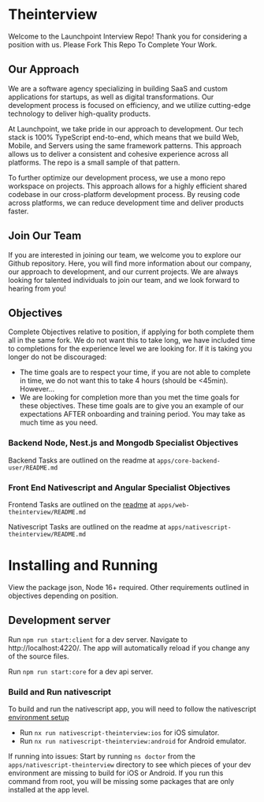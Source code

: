 # Theinterview

Welcome to the Launchpoint Interview Repo! Thank you for considering a position with us. Please Fork This Repo To Complete Your Work.

## Our Approach

We are a software agency specializing in building SaaS and custom applications for startups, as well as digital transformations. Our development process is focused on efficiency, and we utilize cutting-edge technology to deliver high-quality products.

At Launchpoint, we take pride in our approach to development. Our tech stack is 100% TypeScript end-to-end, which means that we build Web, Mobile, and Servers using the same framework patterns. This approach allows us to deliver a consistent and cohesive experience across all platforms. The repo is a small sample of that pattern.

To further optimize our development process, we use a mono repo workspace on projects. This approach allows for a highly efficient shared codebase in our cross-platform development process. By reusing code across platforms, we can reduce development time and deliver products faster.

## Join Our Team

If you are interested in joining our team, we welcome you to explore our Github repository. Here, you will find more information about our company, our approach to development, and our current projects. We are always looking for talented individuals to join our team, and we look forward to hearing from you!

## Objectives

Complete Objectives relative to position, if applying for both complete them all in the same fork. We do not want this to take long, we have included time to completions for the experience level we are looking for.
If it is taking you longer do not be discouraged:

- The time goals are to respect your time, if you are not able to complete in time, we do not want this to take 4 hours (should be <45min). However...
- We are looking for completion more than you met the time goals for these objectives. These time goals are to give you an example of our expectations AFTER onboarding and training period. You may take as much time as you need.

### Backend Node, Nest.js and Mongodb Specialist Objectives

Backend Tasks are outlined on the readme at `apps/core-backend-user/README.md`

### Front End Nativescript and Angular Specialist Objectives

Frontend Tasks are outlined on the [readme](apps/web-theinterview/README.md) at `apps/web-theinterview/README.md`

Nativescript Tasks are outlined on the readme at `apps/nativescript-theinterview/README.md`

# Installing and Running

View the package json, Node 16+ required. Other requirements outlined in objectives depending on position.

## Development server

Run `npm run start:client` for a dev server. Navigate to http://localhost:4220/. The app will automatically reload if you change any of the source files.

Run `npm run start:core` for a dev api server.

### Build and Run nativescript

To build and run the nativescript app, you will need to follow the nativescript [environment setup](https://docs.nativescript.org/environment-setup.html)

- Run `nx run nativescript-theinterview:ios` for iOS simulator.
- Run `nx run nativescript-theinterview:android` for Android emulator.

If running into issues:
Start by running `ns doctor` from the `apps/nativescript-theinterview` directory to see which pieces of your dev environment are missing to build for iOS or Android. If you run this command from root, you will be missing some packages that are only installed at the app level.
